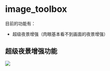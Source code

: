 # image_toolbox

目前的功能有：

* 超级夜景增强（肉眼基本看不到画面的夜景增强）

## 超级夜景增强功能

![](https://github.com/borninfreedom/image_toolbox/blob/main/assets/night_single.gif)

